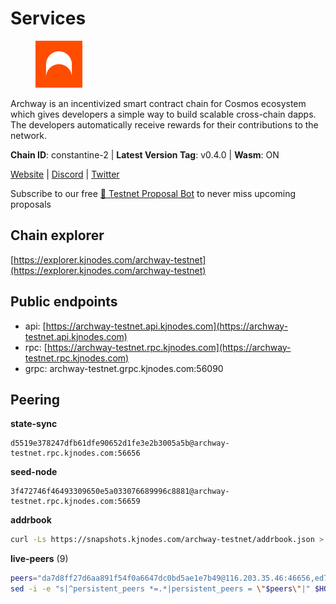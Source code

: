 # Services

<figure><img src="https://raw.githubusercontent.com/kj89/cosmos-images/main/logos/archway.png" alt=""><figcaption></figcaption></figure>

Archway is an incentivized smart contract chain for Cosmos  ecosystem which gives developers a simple way to build  scalable cross-chain dapps. The developers automatically  receive rewards for their contributions to the network.

**Chain ID**: constantine-2 | **Latest Version Tag**: v0.4.0 | **Wasm**: ON

[Website](https://archway.io) | [Discord](https://discord.gg/archwayhq) | [Twitter](https://twitter.com/archwayhq)



Subscribe to our free [🤖 Testnet Proposal Bot](https://t.me/kjnodes_testnet_proposal_bot) to never miss upcoming proposals


## Chain explorer
[https://explorer.kjnodes.com/archway-testnet](https://explorer.kjnodes.com/archway-testnet)

## Public endpoints

* api: [https://archway-testnet.api.kjnodes.com](https://archway-testnet.api.kjnodes.com)
* rpc: [https://archway-testnet.rpc.kjnodes.com](https://archway-testnet.rpc.kjnodes.com)
* grpc: archway-testnet.grpc.kjnodes.com:56090

## Peering

**state-sync**

```text
d5519e378247dfb61dfe90652d1fe3e2b3005a5b@archway-testnet.rpc.kjnodes.com:56656
```

**seed-node**

```text
3f472746f46493309650e5a033076689996c8881@archway-testnet.rpc.kjnodes.com:56659
```

**addrbook**
```bash
curl -Ls https://snapshots.kjnodes.com/archway-testnet/addrbook.json > $HOME/.archway/config/addrbook.json
```

**live-peers** (9)
```bash
peers="da7d8ff27d6aa891f54f0a6647dc0bd5ae1e7b49@116.203.35.46:46656,ed7125298aa07ab9741dfe228dce937c3e53f396@185.52.52.26:26656,e40e240706e5c551de40fefab1ad9fbf4a4bec23@141.94.73.39:42656,a05590886e3d3b0baa7a605ef2ee00db689308b8@35.238.216.151:26656,1413664d3cfa37c2d661f740b2b47105433f3872@65.21.139.155:34656,c8171d5b90ea72992408f8cfcd3893256d22aabc@65.109.94.221:40656,d5519e378247dfb61dfe90652d1fe3e2b3005a5b@65.109.68.190:56656,85c669e01f5fca4d1ef7636a9526296a0083bb1d@15.235.193.57:26656,8df8a64ecf0aaba1e1faee06d005aa912d578549@65.109.89.5:41656"
sed -i -e "s|^persistent_peers *=.*|persistent_peers = \"$peers\"|" $HOME/.archway/config/config.toml
```
